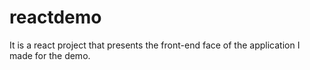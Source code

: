 # reactdemo
It is a react project that presents the front-end face of the application I made for the demo.
